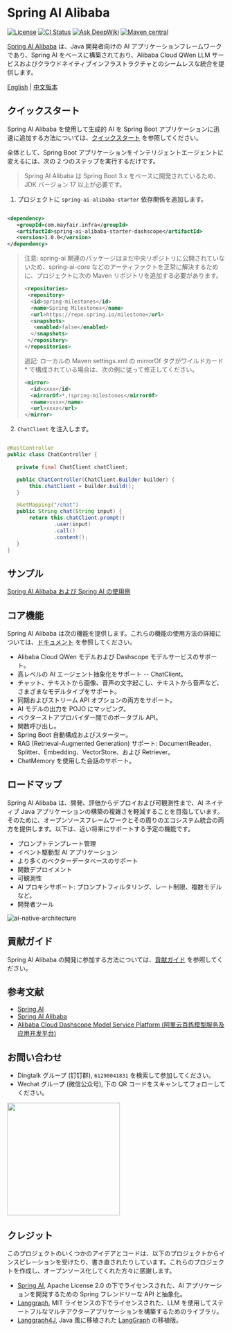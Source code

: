 # Spring AI Alibaba

[![License](https://img.shields.io/badge/license-Apache%202-4EB1BA.svg)](https://www.apache.org/licenses/LICENSE-2.0.html)
[![CI Status](https://github.com/alibaba/spring-ai-alibaba/workflows/%F0%9F%9B%A0%EF%B8%8F%20Build%20and%20Test/badge.svg)](https://github.com/alibaba/spring-ai-alibaba/actions?query=workflow%3A%22%F0%9F%9B%A0%EF%B8%8F+Build+and+Test%22)
[![Ask DeepWiki](https://deepwiki.com/badge.svg)](https://deepwiki.com/alibaba/spring-ai-alibaba)
[![Maven central](https://maven-badges.sml.io/maven-central/com.alibaba.cloud.ai/spring-ai-alibaba/badge.svg)](https://maven-badges.sml.io/maven-central/com.alibaba.cloud.ai/spring-ai-alibaba)

[Spring AI Alibaba](https://java2ai.com) は、Java 開発者向けの AI アプリケーションフレームワークであり、Spring AI
をベースに構築されており、Alibaba Cloud QWen LLM サービスおよびクラウドネイティブインフラストラクチャとのシームレスな統合を提供します。

[English](./README.md) | [中文版本](./README-zh.md)

## クイックスタート

Spring AI Alibaba を使用して生成的 AI を Spring Boot
アプリケーションに迅速に追加する方法については、[クイックスタート](https://java2ai.com/docs/dev/get-started/) を参照してください。

全体として、Spring Boot アプリケーションをインテリジェントエージェントに変えるには、次の 2 つのステップを実行するだけです。

> Spring AI Alibaba は Spring Boot 3.x をベースに開発されているため、JDK バージョン 17 以上が必要です。

1. プロジェクトに `spring-ai-alibaba-starter` 依存関係を追加します。

 ```xml

<dependency>
    <groupId>com.mayfair.infra</groupId>
    <artifactId>spring-ai-alibaba-starter-dashscope</artifactId>
    <version>1.0.0</version>
</dependency>
 ```

> 注意: spring-ai 関連のパッケージはまだ中央リポジトリに公開されていないため、spring-ai-core
> などのアーティファクトを正常に解決するために、プロジェクトに次の Maven リポジトリを追加する必要があります。
>
> ```xml
 > <repositories>
 >  <repository>
 >   <id>spring-milestones</id>
 >   <name>Spring Milestones</name>
 >   <url>https://repo.spring.io/milestone</url>
 >   <snapshots>
 >    <enabled>false</enabled>
 >   </snapshots>
 >  </repository>
 > </repositories>
 > ```
>
> 追記: ローカルの Maven settings.xml の mirrorOf タグがワイルドカード * で構成されている場合は、次の例に従って修正してください。
>
> ```xml
> <mirror>
>   <id>xxxx</id>
>   <mirrorOf>*,!spring-milestones</mirrorOf>
>   <name>xxxx</name>
>   <url>xxxx</url>
> </mirror>
> ```

2. `ChatClient` を注入します。

 ```java

@RestController
public class ChatController {

	private final ChatClient chatClient;

	public ChatController(ChatClient.Builder builder) {
		this.chatClient = builder.build();
	}

	@GetMapping("/chat")
	public String chat(String input) {
		return this.chatClient.prompt()
				.user(input)
				.call()
				.content();
	}
}
 ```

## サンプル

[Spring AI Alibaba および Spring AI の使用例](https://github.com/springaialibaba/spring-ai-alibaba-examples)

## コア機能

Spring AI Alibaba は次の機能を提供します。これらの機能の使用方法の詳細については、[ドキュメント](https://java2ai.com/)
を参照してください。

* Alibaba Cloud QWen モデルおよび Dashscope モデルサービスのサポート。
* 高レベルの AI エージェント抽象化をサポート -- ChatClient。
* チャット、テキストから画像、音声の文字起こし、テキストから音声など、さまざまなモデルタイプをサポート。
* 同期およびストリーム API オプションの両方をサポート。
* AI モデルの出力を POJO にマッピング。
* ベクターストアプロバイダー間でのポータブル API。
* 関数呼び出し。
* Spring Boot 自動構成およびスターター。
* RAG (Retrieval-Augmented Generation) サポート: DocumentReader、Splitter、Embedding、VectorStore、および Retriever。
* ChatMemory を使用した会話のサポート。

## ロードマップ

Spring AI Alibaba は、開発、評価からデプロイおよび可観測性まで、AI ネイティブ Java
アプリケーションの構築の複雑さを軽減することを目指しています。そのために、オープンソースフレームワークとその周りのエコシステム統合の両方を提供します。以下は、近い将来にサポートする予定の機能です。

* プロンプトテンプレート管理
* イベント駆動型 AI アプリケーション
* より多くのベクターデータベースのサポート
* 関数デプロイメント
* 可観測性
* AI プロキシサポート: プロンプトフィルタリング、レート制限、複数モデルなど。
* 開発者ツール

![ai-native-architecture](./docs/imgs/spring-ai-alibaba-arch.png)

## 貢献ガイド

Spring AI Alibaba の開発に参加する方法については、[貢献ガイド](./CONTRIBUTING.md) を参照してください。

## 参考文献

* [Spring AI](https://docs.spring.io/spring-ai/reference/index.html)
* [Spring AI Alibaba](https://java2ai.com/docs/dev/overview/)
* [Alibaba Cloud Dashscope Model Service Platform (阿里云百炼模型服务及应用开发平台)](https://help.aliyun.com/zh/model-studio/getting-started/what-is-model-studio/)

## お問い合わせ

* Dingtalk グループ (钉钉群), `61290041831` を検索して参加してください。
* Wechat グループ (微信公众号), 下の QR コードをスキャンしてフォローしてください。

<img src="./docs/imgs/wechat-account.png" style="width:260px;"/>

## クレジット

このプロジェクトのいくつかのアイデアとコードは、以下のプロジェクトからインスピレーションを受けたり、書き直されたりしています。これらのプロジェクトを作成し、オープンソース化してくれた方々に感謝します。

* [Spring AI](https://github.com/spring-projects/spring-ai), Apache License 2.0 の下でライセンスされた、AI
  アプリケーションを開発するための Spring フレンドリーな API と抽象化。
* [Langgraph](https://github.com/langchain-ai/langgraph), MIT ライセンスの下でライセンスされた、LLM
  を使用してステートフルなマルチアクターアプリケーションを構築するためのライブラリ。
* [Langgraph4J](https://github.com/bsorrentino/langgraph4j), Java
  風に移植された [LangGraph](https://github.com/langchain-ai/langgraph) の移植版。
